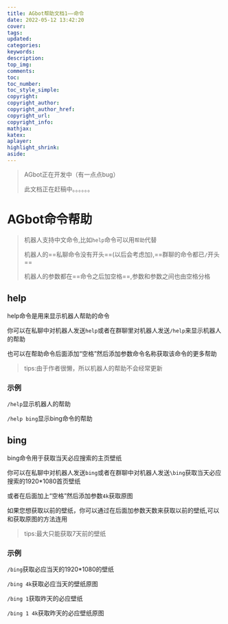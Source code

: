 ```yaml
---
title: AGbot帮助文档1——命令
date: 2022-05-12 13:42:20
cover:
tags:
updated:
categories:
keywords:
description:
top_img:
comments:
toc:
toc_number:
toc_style_simple:
copyright:
copyright_author:
copyright_author_href:
copyright_url:
copyright_info:
mathjax:
katex:
aplayer:
highlight_shrink:
aside:
---
```


> AGbot正在开发中（有一点点bug）
>
> 此文档正在赶稿中。。。。。。

# AGbot命令帮助

> 机器人支持中文命令,比如`help`命令可以用`帮助`代替
>
> 机器人的==私聊命令没有开头==(以后会考虑加),==群聊的命令都已`/`开头==
>
> 机器人的参数都在==命令之后加空格==,参数和参数之间也由空格分格

## help

help命令是用来显示机器人帮助的命令

你可以在私聊中对机器人发送`help`或者在群聊里对机器人发送`/help`来显示机器人的帮助

也可以在帮助命令后面添加“空格”然后添加参数命令名称获取该命令的更多帮助

> tips:由于作者很懒，所以机器人的帮助不会经常更新

### 示例

`/help`显示机器人的帮助

`/help bing`显示bing命令的帮助



## bing

bing命令用于获取当天必应搜索的主页壁纸

你可以在私聊中对机器人发送`bing`或者在群聊中对机器人发送`\bing`获取当天必应搜索的1920*1080首页壁纸

或者在后面加上“空格”然后添加参数`4k`获取原图

如果您想获取以前的壁纸，你可以通过在后面加参数天数来获取以前的壁纸,可以和获取原图的方法连用

> tips:最大只能获取7天前的壁纸

### 示例

`/bing`获取必应当天的1920*1080的壁纸

`/bing 4k`获取必应当天的壁纸原图

`/bing 1`获取昨天的必应壁纸

`/bing 1 4k`获取昨天的必应壁纸原图

